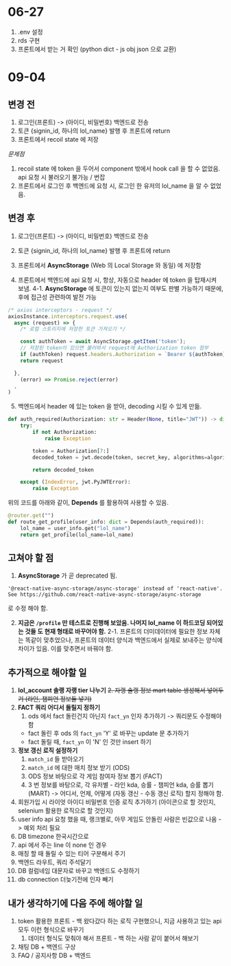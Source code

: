 # 06-27
1. .env 설정
2. rds 구현
3. 프론트에서 받는 거 확인 (python dict - js obj json 으로 교환)

# 09-04
## 변경 전
1. 로그인(프론트) -> (아이디, 비밀번호) 백엔드로 전송
2. 토큰 {signin_id, 하나의 lol_name} 발행 후 프론트에 return
3. 프론트에서 recoil state 에 저장

*문제점*
   1. recoil state 에 token 을 두어서 component 밖에서 hook call 을 할 수 없었음. api 요청 시 불러오기 불가능 / 번잡
   2. 프론트에서 로그인 후 백엔드에 요청 시, 로그인 한 유저의 lol_name 을 알 수 없었음.

## 변경 후
1. 로그인(프론트) -> (아이디, 비밀번호) 백엔드로 전송
2. 토큰 {signin_id, 하나의 lol_name} 발행 후 프론트에 return
3. 프론트에서 **AsyncStorage** (Web 의 Local Storage 와 동일) 에 저장함

4. 프론트에서 백엔드에 api 요청 시, 항상, 자동으로 header 에 token 을 탑재시켜 보냄. 
   4-1. **AsyncStorage** 에 토큰이 있는지 없는지 여부도 판별 가능하기 때문에, 후에 접근성 관련하여 발전 가능

```js
/* axios interceptors - request */
axiosInstance.interceptors.request.use(
  async (request) => {
    /* 로컬 스토리지에 저장한 토큰 가져오기 */

    const authToken = await AsyncStorage.getItem('token');
    // 저장된 token이 있으면 불러와서 request에 Authorization token 첨부
    if (authToken) request.headers.Authorization = `Bearer ${authToken}`
    return request

  },
    (error) => Promise.reject(error)
  ,
)
```

5. 백엔드에서 header 에 있는 token 을 받아, decoding 시킬 수 있게 만듦.

```py
def auth_required(Authorization: str = Header(None, title="JWT")) -> dict:
    try:
        if not Authorization:
            raise Exception

        token = Authorization[7:]
        decoded_token = jwt.decode(token, secret_key, algorithms=algorithm)

        return decoded_token

    except (IndexError, jwt.PyJWTError):
        raise Exception
```

위의 코드를 아래와 같이, **Depends** 를 활용하여 사용할 수 있음.

```py
@router.get("")
def route_get_profile(user_info: dict = Depends(auth_required)):
    lol_name = user_info.get("lol_name")
    return get_profile(lol_name=lol_name)
```

## 고쳐야 할 점
1. **AsyncStorage** 가 곧 deprecated 됨. 

`'@react-native-async-storage/async-storage' instead of 'react-native'. See https://github.com/react-native-async-storage/async-storage`

로 수정 해야 함.

2. **지금은 `/profile` 만 테스트로 진행해 보았음. 나머지 lol_name 이 하드코딩 되어있는 것들 도 현재 형태로 바꾸어야 함.**
   2-1. 프론트의 더미데이터에 필요한 정보 자체는 똑같이 맞추었으나, 프론트의 데이터 양식과 백엔드에서 실제로 보내주는 양식에 차이가 있음. 
       이를 맞추면서 바꿔야 함. 

## 추가적으로 해야할 일
1. **lol_account 솔랭 자랭 tier 나누기**
~~2. 자랭 솔랭 정보 mart table 생성해서 넣어두기 (라인, 챔피언 정보들 넣기)~~
3. **FACT 쿼리 어디서 돌릴지 정하기**
   1. ods 에서 fact 돌린건지 아닌지 `fact_yn` 인자 추가하기 
   -> 쿼리문도 수정해야함
   - fact 돌린 후 ods 의 `fact_yn` 'Y' 로 바꾸는 update 문 추가하기
   - fact 돌릴 때, `fact_yn` 이 'N' 인 것만 insert 하기
4. **정보 갱신 로직 설정하기**
   1. `match_id` 들 받아오기
   2. `match_id` 에 대한 매치 정보 받기 (ODS)
   3. ODS 정보 바탕으로 각 게임 참여자 정보 뽑기 (FACT)
   4. 3 번 정보를 바탕으로, 각 유저별 - 라인 kda, 승률 - 챔피언 kda, 승률 뽑기 (MART)
   -> 어디서, 언제, 어떻게 (자동 갱신 - 수동 갱신 로직) 할지 정해야 함.
5. 회원가입 시 라이엇 아이디 비밀번호 인증 로직 추가하기 (아이콘으로 할 것인지, selenium 활용한 로직으로 할 것인지)
6. user info api 요청 했을 때, 랭크별로, 아무 게임도 안돌린 사람은 빈값으로 나옴 -> 예외 처리 필요
7. DB timezone 한국시간으로
8. api 에서 주는 line 이 none 인 경우
9.  매칭 할 때 돌릴 수 있는 티어 구분해서 주기 
10. 백엔드 라우트, 쿼리 주석달기
11. DB 컬럼네임 대문자로 바꾸고 백엔드도 수정하기
12. db connection 더늦기전에 인자 빼기

## 내가 생각하기에 다음 주에 해야할 일
1. token 활용한 프론트 - 백 왔다갔다 하는 로직 구현했으니, 지금 사용하고 있는 api 모두 이런 형식으로 바꾸기
   1. 데이터 형식도 맞춰야 해서 프론트 - 백 하는 사람 같이 붙어서 해보기
2. 채팅 DB + 백엔드 구상
3. FAQ / 공지사항 DB + 백엔드